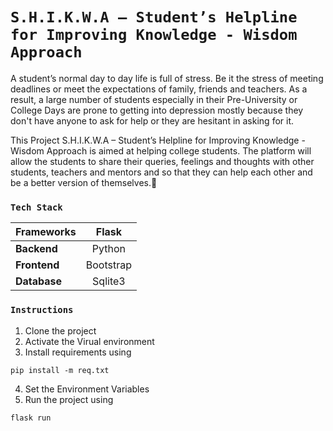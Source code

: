 # `S.H.I.K.W.A – Student’s Helpline for Improving Knowledge - Wisdom Approach`

A student’s normal day to day life is full of stress. Be it the stress of meeting deadlines or meet the expectations of family, friends and teachers. As a result, a large number of students especially in their Pre-University or College Days are prone to getting into depression mostly because they don't have anyone to ask for help or they are hesitant in asking for it.

This Project S.H.I.K.W.A – Student’s Helpline for Improving Knowledge - Wisdom Approach is aimed at helping college students. The platform will allow the students to share their queries, feelings and thoughts with other students, teachers and mentors and so that they can help each other and be a better version of themselves.💖

###  `Tech Stack`

| **Frameworks**  | Flask |
| ------------- | :---------: |
| **Backend**   | Python |
| **Frontend**  | Bootstrap  |
| **Database**  | Sqlite3  |

###  `Instructions`
1. Clone the project
2. Activate the Virual environment
3. Install requirements using 
```
pip install -m req.txt
```
4. Set the Environment Variables
5. Run the project using 
```
flask run
```
